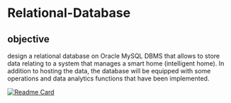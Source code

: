 # Relational-Database

## objective

design a relational database on Oracle MySQL DBMS that allows to store data relating to a system that manages a smart home (intelligent home). In addition to hosting the data, the database will be equipped with some operations and data analytics functions that have been implemented.


[![Readme Card](https://github-readme-stats.vercel.app/api/pin/?username=BriceTatong&repo=Relational-Database-Implementation)](https://github.com/anuraghazra/github-readme-stats)
